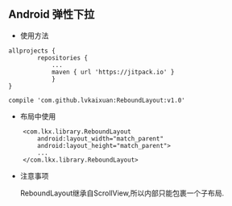 ## Android 弹性下拉 ##

 - 使用方法
 
```
allprojects {
		repositories {
			...
			maven { url 'https://jitpack.io' }
		    }
}
```

```
compile 'com.github.lvkaixuan:ReboundLayout:v1.0'
```

 - 布局中使用

```
	<com.lkx.library.ReboundLayout
        android:layout_width="match_parent"
        android:layout_height="match_parent">
        ...
	</com.lkx.library.ReboundLayout>
```

 - 注意事项

	ReboundLayout继承自ScrollView,所以内部只能包裹一个子布局.
